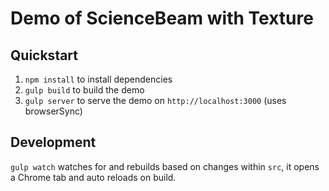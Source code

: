 # Demo of ScienceBeam with Texture

## Quickstart
1. `npm install` to install dependencies
1. `gulp build` to build the demo
1. `gulp server` to serve the demo on `http://localhost:3000` (uses browserSync)

## Development
`gulp watch` watches for and rebuilds based on changes within `src`, it opens a Chrome tab and auto reloads on build.
      
